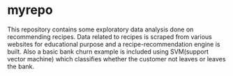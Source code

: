 # myrepo
This repository contains some exploratory data analysis done on recommending recipes.
Data related to recipes is scraped from various websites for educational purpose and a recipe-recommendation engine is built.
Also a basic bank churn example is included using SVM(support vector machine) which classifies whether the customer not leaves or
leaves the bank.
